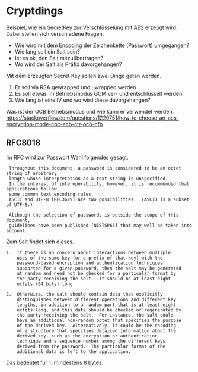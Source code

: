 # Cryptdings

Beispiel, wie ein SecretKey zur Verschlüsselung mit AES erzeugt wird.
Dabei stellen sich verschiedene Fragen.

* Wie wird mit dem Encoding der Zeichenkette (Passwort) umgegangen?
* Wie lang soll ein Salt sein?
* Ist es ok, den Salt mitzuübertragen?
* Wo wird der Salt als Präfix davorgehangen?

Mit dem erzeugten Secret Key sollen zwei Dinge getan werden.

1. Er soll via RSA gewrapped und uwrapped werden
2. Es soll etwas im Betriebsmodus GCM ver- und entschlüsselt werden.
3. Wie lang ist eine IV und wo wird diese davorgehangen? 

Was ist der OCB Betriebsmodus und wie kann er verwendet werden.
https://stackoverflow.com/questions/1220751/how-to-choose-an-aes-encryption-mode-cbc-ecb-ctr-ocb-cfb

## RFC8018

Im RFC wird zur Passwort Wahl folgendes gesagt.

```
 Throughout this document, a password is considered to be an octet string of arbitrary
 length whose interpretation as a text string is unspecified.  
 In the interest of interoperability, however, it is recommended that applications follow 
 some common text encoding rules.
 ASCII and UTF-8 [RFC3629] are two possibilities.  (ASCII is a subset of UTF-8.)

 Although the selection of passwords is outside the scope of this document, 
 guidelines have been published [NISTSP63] that may well be taken into account.
```

Zum Salt findet sich dieses.

```
1.  If there is no concern about interactions between multiple
    uses of the same key (or a prefix of that key) with the
    password-based encryption and authentication techniques
    supported for a given password, then the salt may be generated
    at random and need not be checked for a particular format by
    the party receiving the salt.  It should be at least eight
    octets (64 bits) long.

2.  Otherwise, the salt should contain data that explicitly
    distinguishes between different operations and different key
    lengths, in addition to a random part that is at least eight
    octets long, and this data should be checked or regenerated by
    the party receiving the salt.  For instance, the salt could
    have an additional non-random octet that specifies the purpose
    of the derived key.  Alternatively, it could be the encoding
    of a structure that specifies detailed information about the
    derived key, such as the encryption or authentication
    technique and a sequence number among the different keys
    derived from the password.  The particular format of the
    additional data is left to the application.
```
Das bedeutet für 1. mindestens 8 bytes.
